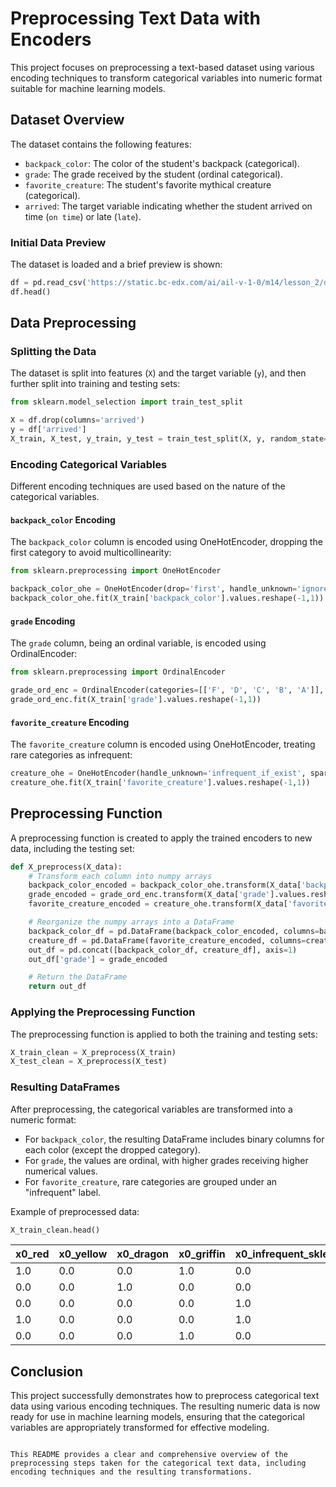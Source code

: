 
# Preprocessing Text Data with Encoders

This project focuses on preprocessing a text-based dataset using various encoding techniques to transform categorical variables into numeric format suitable for machine learning models.

## Dataset Overview

The dataset contains the following features:

- `backpack_color`: The color of the student's backpack (categorical).
- `grade`: The grade received by the student (ordinal categorical).
- `favorite_creature`: The student's favorite mythical creature (categorical).
- `arrived`: The target variable indicating whether the student arrived on time (`on time`) or late (`late`).

### Initial Data Preview

The dataset is loaded and a brief preview is shown:

```python
df = pd.read_csv('https://static.bc-edx.com/ai/ail-v-1-0/m14/lesson_2/datasets/text-data.csv')
df.head()
```

## Data Preprocessing

### Splitting the Data

The dataset is split into features (`X`) and the target variable (`y`), and then further split into training and testing sets:

```python
from sklearn.model_selection import train_test_split

X = df.drop(columns='arrived')
y = df['arrived']
X_train, X_test, y_train, y_test = train_test_split(X, y, random_state=13)
```

### Encoding Categorical Variables

Different encoding techniques are used based on the nature of the categorical variables.

#### `backpack_color` Encoding

The `backpack_color` column is encoded using OneHotEncoder, dropping the first category to avoid multicollinearity:

```python
from sklearn.preprocessing import OneHotEncoder

backpack_color_ohe = OneHotEncoder(drop='first', handle_unknown='ignore', sparse_output=False)
backpack_color_ohe.fit(X_train['backpack_color'].values.reshape(-1,1))
```

#### `grade` Encoding

The `grade` column, being an ordinal variable, is encoded using OrdinalEncoder:

```python
from sklearn.preprocessing import OrdinalEncoder

grade_ord_enc = OrdinalEncoder(categories=[['F', 'D', 'C', 'B', 'A']], encoded_missing_value=-1, handle_unknown='use_encoded_value', unknown_value=-1)
grade_ord_enc.fit(X_train['grade'].values.reshape(-1,1))
```

#### `favorite_creature` Encoding

The `favorite_creature` column is encoded using OneHotEncoder, treating rare categories as infrequent:

```python
creature_ohe = OneHotEncoder(handle_unknown='infrequent_if_exist', sparse_output=False, min_frequency=0.2)
creature_ohe.fit(X_train['favorite_creature'].values.reshape(-1,1))
```

## Preprocessing Function

A preprocessing function is created to apply the trained encoders to new data, including the testing set:

```python
def X_preprocess(X_data):
    # Transform each column into numpy arrays
    backpack_color_encoded = backpack_color_ohe.transform(X_data['backpack_color'].values.reshape(-1,1))
    grade_encoded = grade_ord_enc.transform(X_data['grade'].values.reshape(-1,1))
    favorite_creature_encoded = creature_ohe.transform(X_data['favorite_creature'].values.reshape(-1,1))

    # Reorganize the numpy arrays into a DataFrame
    backpack_color_df = pd.DataFrame(backpack_color_encoded, columns=backpack_color_ohe.get_feature_names_out())
    creature_df = pd.DataFrame(favorite_creature_encoded, columns=creature_ohe.get_feature_names_out())
    out_df = pd.concat([backpack_color_df, creature_df], axis=1)
    out_df['grade'] = grade_encoded

    # Return the DataFrame
    return out_df
```

### Applying the Preprocessing Function

The preprocessing function is applied to both the training and testing sets:

```python
X_train_clean = X_preprocess(X_train)
X_test_clean = X_preprocess(X_test)
```

### Resulting DataFrames

After preprocessing, the categorical variables are transformed into a numeric format:

- For `backpack_color`, the resulting DataFrame includes binary columns for each color (except the dropped category).
- For `grade`, the values are ordinal, with higher grades receiving higher numerical values.
- For `favorite_creature`, rare categories are grouped under an "infrequent" label.

Example of preprocessed data:

```python
X_train_clean.head()
```

| x0_red | x0_yellow | x0_dragon | x0_griffin | x0_infrequent_sklearn | grade |
|--------|-----------|-----------|------------|-----------------------|-------|
| 1.0    | 0.0       | 0.0       | 1.0        | 0.0                   | 3.0   |
| 0.0    | 0.0       | 1.0       | 0.0        | 0.0                   | 1.0   |
| 0.0    | 0.0       | 0.0       | 0.0        | 1.0                   | 1.0   |
| 1.0    | 0.0       | 0.0       | 0.0        | 1.0                   | 0.0   |
| 0.0    | 0.0       | 0.0       | 1.0        | 0.0                   | 2.0   |

## Conclusion

This project successfully demonstrates how to preprocess categorical text data using various encoding techniques. The resulting numeric data is now ready for use in machine learning models, ensuring that the categorical variables are appropriately transformed for effective modeling.
```

This README provides a clear and comprehensive overview of the preprocessing steps taken for the categorical text data, including encoding techniques and the resulting transformations.
